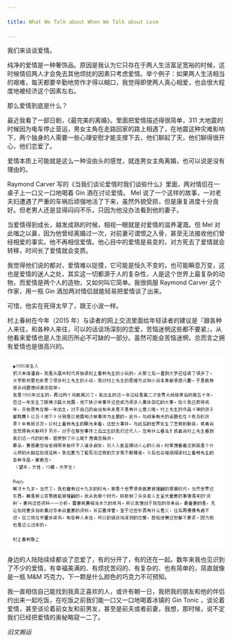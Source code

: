 ```yaml
---

title: What We Talk about When We Talk about Love

---
```


我们来谈谈爱情。

纯净的爱情是一种奢饰品。原因是我认为它只存在于两人生活富足宽裕的时候，这时候情侣两人才会免去其他烦扰的因素只考虑爱情。举个例子：如果两人生活相当的艰难，每天都要辛勤地劳作才得以糊口，我觉得即使两人真心相爱，也会很大程度地被经济这个因素左右。

那么爱情到底是什么？

最近我看了一部日剧，《最完美的离婚》。里面把爱情描述得很简单，311 大地震的时候因为电车停止营运，男女主角在走路回家的路上相遇了，在地震这种灾难影响下，两个独身的人需要一些心理安慰才能支撑下去，他们聊起了天，他们聊得很开心，他们恋爱了。

爱情本质上可能就是这么一种没由头的感觉，就连男女主角离婚，也可以说是没有理由的。

Raymond Carver 写的《当我们谈论爱情时我们谈些什么》里面，两对情侣在一桌子上一口又一口地喝着 Gin 酒在讨论爱情。 Mel 说了一个这样的故事，一对老夫妇遭遇了严重的车祸后顽强地活了下来，虽然外貌受损，但是康复进度十分良好。但老男人还是显得闷闷不乐，只因为他没办法看到他的妻子。

当爱情得到成长，越发成熟的时候，相视一眼就是对爱情的滋养灌溉。但 Mel 对此嗤之以鼻，因为他曾经离婚过一次，对前妻可谓恨之入骨，甚至无法接收他们曾经相爱的事实。他不再相信爱情。他心目中的爱情是易变的，对方死去了爱情就会转移，时间长了爱情就会变质。

我觉得他们说的都对，爱情难以捉摸，它可能是恒久不变的，也可能瞬息万变，这也是爱情的迷人之处，其实这一切都源于人的复杂性，人是这个世界上最复杂的动物，而爱情是两个人的造物，又如何叫它简单。我很佩服 Raymond Carver 这个作家，用一瓶 Gin 酒加两对情侣就能轻易把爱情谈了出来。

可惜，他实在死得太早了，跟王小波一样。

村上春树在今年（2015 年）与读者的网上交流里面给年轻读者的建议是『跟各种人来往，和各种人来往，可以的话谈场深刻的恋爱，苦恼迷惘这些都不要紧』，从他看来爱情也是人生阅历所必不可缺的一部分。虽然可能会苦恼迷惘，总而言之拥有爱情也是很高兴的。

![村上](/assets/img/2018-03-28-Haruki.png "Haruki.png")

身边的人陆陆续续都谈了恋爱了，有的分开了，有的还在一起。数年来我也见识到了不少的爱情，有幸福美满的、有烦扰苦闷的、有复杂的、也有简单的，简直就像是一瓶 M&M 巧克力，下一颗是什么颜色的巧克力不可预知。

我一直相信自己能找到我真正喜欢的人，或许有朝一日，我把我的朋友和他的伴侣约出来一起吃饭，在吃饭之前我们能一口又一口地喝着冰镇的 Gin Tonic ，谈论着爱情，甚至谈论着前女友和前男友，甚至是前夫或者前妻，我想，那时候，说不定我们已经把爱情的奥秘略窥一二了。

*旧文搬运*
